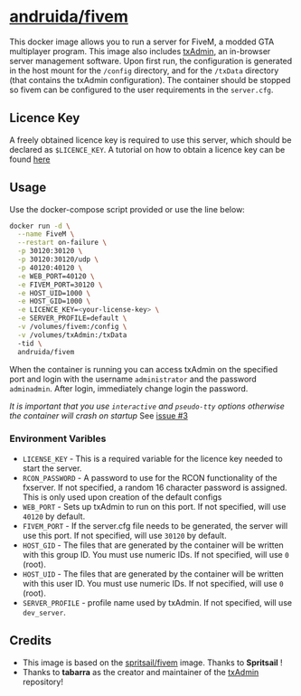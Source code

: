 [hub]: https://hub.docker.com/r/andruida/fivem
[git]: https://github.com/Andruida/fivem

# [andruida/fivem][hub]

This docker image allows you to run a server for FiveM, a modded GTA multiplayer program.
This image also includes [txAdmin](https://github.com/tabarra/txAdmin), an in-browser server management software.
Upon first run, the configuration is generated in the host mount for the `/config` directory, and for the `/txData` directory (that contains the txAdmin configuration).
The container should be stopped so fivem can be configured to the user requirements in the `server.cfg`.

## Licence Key

A freely obtained licence key is required to use this server, which should be declared as `$LICENCE_KEY`. A tutorial on how to obtain a licence key can be found [here](https://forum.fivem.net/t/explained-how-to-make-add-a-server-key/56120)

## Usage

Use the docker-compose script provided or use the line below:

```sh
docker run -d \
  --name FiveM \
  --restart on-failure \
  -p 30120:30120 \
  -p 30120:30120/udp \
  -p 40120:40120 \
  -e WEB_PORT=40120 \
  -e FIVEM_PORT=30120 \
  -e HOST_UID=1000 \
  -e HOST_GID=1000 \
  -e LICENCE_KEY=<your-license-key> \
  -e SERVER_PROFILE=default \
  -v /volumes/fivem:/config \
  -v /volumes/txAdmin:/txData
  -tid \
  andruida/fivem
```

When the container is running you can access txAdmin on the specified port and login with the username `administrator` and the password `adminadmin`. After login, immediately change login the password.

_It is important that you use `interactive` and `pseudo-tty` options otherwise the container will crash on startup_
See [issue #3](https://github.com/spritsail/fivem/issues/3)

### Environment Varibles

- `LICENSE_KEY` - This is a required variable for the licence key needed to start the server.
- `RCON_PASSWORD` - A password to use for the RCON functionality of the fxserver. If not specified, a random 16 character password is assigned. This is only used upon creation of the default configs
- `WEB_PORT` - Sets up txAdmin to run on this port. If not specified, will use `40120` by default.
- `FIVEM_PORT` - If the server.cfg file needs to be generated, the server will use this port. If not specified, will use `30120` by default.
- `HOST_GID` - The files that are generated by the container will be written with this group ID. You must use numeric IDs. If not specified, will use `0` (root).
- `HOST_UID` - The files that are generated by the container will be written with this user ID. You must use numeric IDs. If not specified, will use `0` (root).
- `SERVER_PROFILE` - profile name used by txAdmin. If not specified, will use `dev_server`.

## Credits

 - This image is based on the [spritsail/fivem](https://hub.docker.com/r/spritsail/fivem) image. Thanks to **Spritsail** !
 - Thanks to **tabarra** as the creator and maintainer of the [txAdmin](https://github.com/tabarra/txAdmin) repository!